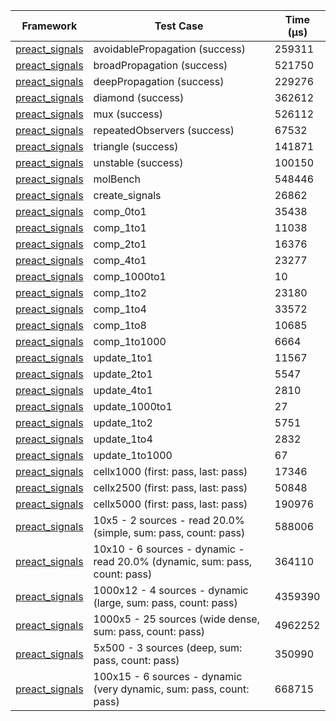 | Framework | Test Case | Time (μs) |
| --- | --- | --- |
| [preact_signals](https://pub.dev/packages/preact_signals) | avoidablePropagation (success) | 259311 |
| [preact_signals](https://pub.dev/packages/preact_signals) | broadPropagation (success) | 521750 |
| [preact_signals](https://pub.dev/packages/preact_signals) | deepPropagation (success) | 229276 |
| [preact_signals](https://pub.dev/packages/preact_signals) | diamond (success) | 362612 |
| [preact_signals](https://pub.dev/packages/preact_signals) | mux (success) | 526112 |
| [preact_signals](https://pub.dev/packages/preact_signals) | repeatedObservers (success) | 67532 |
| [preact_signals](https://pub.dev/packages/preact_signals) | triangle (success) | 141871 |
| [preact_signals](https://pub.dev/packages/preact_signals) | unstable (success) | 100150 |
| [preact_signals](https://pub.dev/packages/preact_signals) | molBench | 548446 |
| [preact_signals](https://pub.dev/packages/preact_signals) | create_signals | 26862 |
| [preact_signals](https://pub.dev/packages/preact_signals) | comp_0to1 | 35438 |
| [preact_signals](https://pub.dev/packages/preact_signals) | comp_1to1 | 11038 |
| [preact_signals](https://pub.dev/packages/preact_signals) | comp_2to1 | 16376 |
| [preact_signals](https://pub.dev/packages/preact_signals) | comp_4to1 | 23277 |
| [preact_signals](https://pub.dev/packages/preact_signals) | comp_1000to1 | 10 |
| [preact_signals](https://pub.dev/packages/preact_signals) | comp_1to2 | 23180 |
| [preact_signals](https://pub.dev/packages/preact_signals) | comp_1to4 | 33572 |
| [preact_signals](https://pub.dev/packages/preact_signals) | comp_1to8 | 10685 |
| [preact_signals](https://pub.dev/packages/preact_signals) | comp_1to1000 | 6664 |
| [preact_signals](https://pub.dev/packages/preact_signals) | update_1to1 | 11567 |
| [preact_signals](https://pub.dev/packages/preact_signals) | update_2to1 | 5547 |
| [preact_signals](https://pub.dev/packages/preact_signals) | update_4to1 | 2810 |
| [preact_signals](https://pub.dev/packages/preact_signals) | update_1000to1 | 27 |
| [preact_signals](https://pub.dev/packages/preact_signals) | update_1to2 | 5751 |
| [preact_signals](https://pub.dev/packages/preact_signals) | update_1to4 | 2832 |
| [preact_signals](https://pub.dev/packages/preact_signals) | update_1to1000 | 67 |
| [preact_signals](https://pub.dev/packages/preact_signals) | cellx1000 (first: pass, last: pass) | 17346 |
| [preact_signals](https://pub.dev/packages/preact_signals) | cellx2500 (first: pass, last: pass) | 50848 |
| [preact_signals](https://pub.dev/packages/preact_signals) | cellx5000 (first: pass, last: pass) | 190976 |
| [preact_signals](https://pub.dev/packages/preact_signals) | 10x5 - 2 sources - read 20.0% (simple, sum: pass, count: pass) | 588006 |
| [preact_signals](https://pub.dev/packages/preact_signals) | 10x10 - 6 sources - dynamic - read 20.0% (dynamic, sum: pass, count: pass) | 364110 |
| [preact_signals](https://pub.dev/packages/preact_signals) | 1000x12 - 4 sources - dynamic (large, sum: pass, count: pass) | 4359390 |
| [preact_signals](https://pub.dev/packages/preact_signals) | 1000x5 - 25 sources (wide dense, sum: pass, count: pass) | 4962252 |
| [preact_signals](https://pub.dev/packages/preact_signals) | 5x500 - 3 sources (deep, sum: pass, count: pass) | 350990 |
| [preact_signals](https://pub.dev/packages/preact_signals) | 100x15 - 6 sources - dynamic (very dynamic, sum: pass, count: pass) | 668715 |
